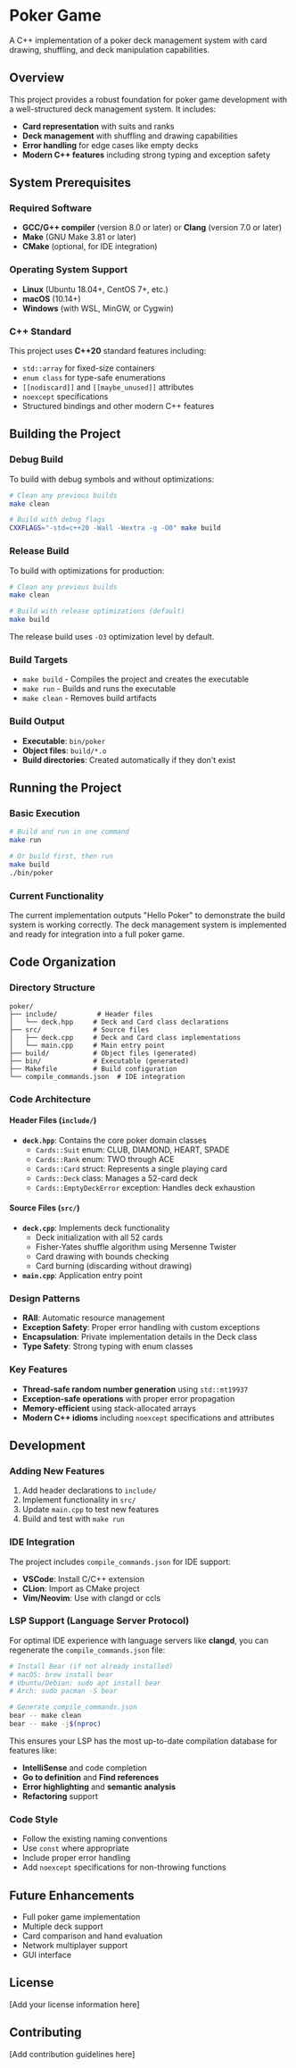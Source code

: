 # Poker Game

A C++ implementation of a poker deck management system with card drawing, shuffling, and deck manipulation capabilities.

## Overview

This project provides a robust foundation for poker game development with a well-structured deck management system. It includes:

- **Card representation** with suits and ranks
- **Deck management** with shuffling and drawing capabilities
- **Error handling** for edge cases like empty decks
- **Modern C++ features** including strong typing and exception safety

## System Prerequisites

### Required Software
- **GCC/G++ compiler** (version 8.0 or later) or **Clang** (version 7.0 or later)
- **Make** (GNU Make 3.81 or later)
- **CMake** (optional, for IDE integration)

### Operating System Support
- **Linux** (Ubuntu 18.04+, CentOS 7+, etc.)
- **macOS** (10.14+)
- **Windows** (with WSL, MinGW, or Cygwin)

### C++ Standard
This project uses **C++20** standard features including:
- `std::array` for fixed-size containers
- `enum class` for type-safe enumerations
- `[[nodiscard]]` and `[[maybe_unused]]` attributes
- `noexcept` specifications
- Structured bindings and other modern C++ features

## Building the Project

### Debug Build
To build with debug symbols and without optimizations:

```bash
# Clean any previous builds
make clean

# Build with debug flags
CXXFLAGS="-std=c++20 -Wall -Wextra -g -O0" make build
```

### Release Build
To build with optimizations for production:

```bash
# Clean any previous builds
make clean

# Build with release optimizations (default)
make build
```

The release build uses `-O3` optimization level by default.

### Build Targets

- `make build` - Compiles the project and creates the executable
- `make run` - Builds and runs the executable
- `make clean` - Removes build artifacts

### Build Output
- **Executable**: `bin/poker`
- **Object files**: `build/*.o`
- **Build directories**: Created automatically if they don't exist

## Running the Project

### Basic Execution
```bash
# Build and run in one command
make run

# Or build first, then run
make build
./bin/poker
```

### Current Functionality
The current implementation outputs "Hello Poker" to demonstrate the build system is working correctly. The deck management system is implemented and ready for integration into a full poker game.

## Code Organization

### Directory Structure
```
poker/
├── include/          # Header files
│   └── deck.hpp     # Deck and Card class declarations
├── src/             # Source files
│   ├── deck.cpp     # Deck and Card class implementations
│   └── main.cpp     # Main entry point
├── build/           # Object files (generated)
├── bin/             # Executable (generated)
├── Makefile         # Build configuration
└── compile_commands.json  # IDE integration
```

### Code Architecture

#### Header Files (`include/`)
- **`deck.hpp`**: Contains the core poker domain classes
  - `Cards::Suit` enum: CLUB, DIAMOND, HEART, SPADE
  - `Cards::Rank` enum: TWO through ACE
  - `Cards::Card` struct: Represents a single playing card
  - `Cards::Deck` class: Manages a 52-card deck
  - `Cards::EmptyDeckError` exception: Handles deck exhaustion

#### Source Files (`src/`)
- **`deck.cpp`**: Implements deck functionality
  - Deck initialization with all 52 cards
  - Fisher-Yates shuffle algorithm using Mersenne Twister
  - Card drawing with bounds checking
  - Card burning (discarding without drawing)
- **`main.cpp`**: Application entry point

### Design Patterns
- **RAII**: Automatic resource management
- **Exception Safety**: Proper error handling with custom exceptions
- **Encapsulation**: Private implementation details in the Deck class
- **Type Safety**: Strong typing with enum classes

### Key Features
- **Thread-safe random number generation** using `std::mt19937`
- **Exception-safe operations** with proper error propagation
- **Memory-efficient** using stack-allocated arrays
- **Modern C++ idioms** including `noexcept` specifications and attributes

## Development

### Adding New Features
1. Add header declarations to `include/`
2. Implement functionality in `src/`
3. Update `main.cpp` to test new features
4. Build and test with `make run`

### IDE Integration
The project includes `compile_commands.json` for IDE support:
- **VSCode**: Install C/C++ extension
- **CLion**: Import as CMake project
- **Vim/Neovim**: Use with clangd or ccls

### LSP Support (Language Server Protocol)
For optimal IDE experience with language servers like **clangd**, you can regenerate the `compile_commands.json` file:

```bash
# Install Bear (if not already installed)
# macOS: brew install bear
# Ubuntu/Debian: sudo apt install bear
# Arch: sudo pacman -S bear

# Generate compile_commands.json
bear -- make clean
bear -- make -j$(nproc)
```

This ensures your LSP has the most up-to-date compilation database for features like:
- **IntelliSense** and code completion
- **Go to definition** and **Find references**
- **Error highlighting** and **semantic analysis**
- **Refactoring** support

### Code Style
- Follow the existing naming conventions
- Use `const` where appropriate
- Include proper error handling
- Add `noexcept` specifications for non-throwing functions

## Future Enhancements
- Full poker game implementation
- Multiple deck support
- Card comparison and hand evaluation
- Network multiplayer support
- GUI interface

## License
[Add your license information here]

## Contributing
[Add contribution guidelines here] 
